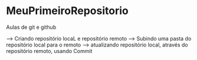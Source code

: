 # MeuPrimeiroRepositorio
 Aulas de git e github

--> Criando repositório locaL e repositório remoto
--> Subindo uma pasta do repositório local para o remoto
--> atualizando repositório local, através do repositório remoto, usando Commit
